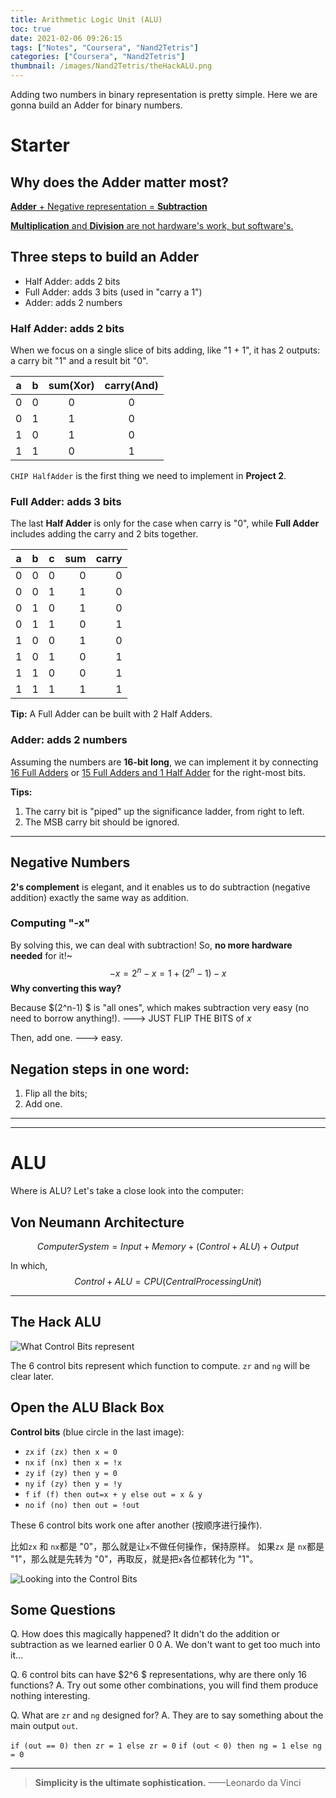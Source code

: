 ```yaml
---
title: Arithmetic Logic Unit (ALU)
toc: true
date: 2021-02-06 09:26:15
tags: ["Notes", "Coursera", "Nand2Tetris"]
categories: ["Coursera", "Nand2Tetris"]
thumbnail: /images/Nand2Tetris/theHackALU.png
---
```


Adding two numbers in binary representation is pretty simple. Here we are gonna build an Adder for binary numbers.

# Starter

## Why does the Adder matter most?

**<u>Adder** + Negative representation = **Subtraction**</u>

<u>**Multiplication** and **Division** are not hardware's work, but software's.</u>

## Three steps to build an Adder

* Half Adder: adds 2 bits
* Full Adder: adds 3 bits (used in "carry a 1")
* Adder: adds 2 numbers

### Half Adder: adds 2 bits

When we focus on a single slice of bits adding, like "1 + 1", it has 2 outputs: a carry bit "1" and a result bit "0".

| a    | b    | sum(Xor) | carry(And) |
| ---- | ---- | :------: | :--------: |
| 0    | 0    | 0        | 0          |
| 0    | 1    | 1        | 0          |
| 1    | 0    | 1        | 0          |
| 1    | 1    | 0        | 1          |




`CHIP HalfAdder` is the first thing we need to implement in **Project 2**.

### Full Adder: adds 3 bits 

The last **Half Adder** is only for the case when carry is "0", while **Full Adder** includes adding the carry and 2 bits together.


| a    | b    | c    | sum  | carry |
| ---- | ---- | ---- | ---: | ----: |
| 0    | 0    | 0    |  0   |   0   |
| 0    | 0    | 1    |  1   |   0   |
| 0    | 1    | 0    |  1   |   0   |
| 0    | 1    | 1    |  0   |   1   |
| 1    | 0    | 0    |  1   |   0   |
| 1    | 0    | 1    |  0   |   1   |
| 1    | 1    | 0    |  0   |   1   |
| 1    | 1    | 1    |  1   |   1   |

**Tip:** A Full Adder can be built with 2 Half Adders.

### Adder: adds 2 numbers

Assuming the numbers are **16-bit long**, we can implement it by connecting <u>16 Full Adders</u> or <u>15 Full Adders and 1 Half Adder</u> for the right-most bits.

**Tips:**

1. The carry bit is "piped" up the significance ladder, from right to left.
2. The MSB carry bit should be ignored.


---



## Negative Numbers

**2's complement** is elegant, and it enables us to do subtraction (negative addition) exactly the same way as addition.

### Computing "-x"

By solving this, we can deal with subtraction! So, **no more hardware needed** for it!~
$$
-x = 2^n-x = 1 + (2^n - 1) - x
$$
**Why converting this way?**

Because $(2^n-1) $ is "all ones", which makes subtraction very easy (no need to borrow anything!). ---> JUST FLIP THE BITS of $x$

Then, add one. ---> easy.

## Negation steps in one word:

1. Flip all the bits;
2. Add one.

---

---

# ALU

Where is ALU? Let's take a close look into the computer:



## Von Neumann Architecture

$$
Computer System = Input + Memory + (Control + ALU) + Output
$$

In which, 
$$
Control + ALU = CPU (Central Processing Unit)
$$

---

## The Hack ALU

![What Control Bits represent](/images/Nand2Tetris/theHackALU.png)

The 6 control bits represent which function to compute. `zr` and `ng` will be clear later.

## Open the ALU Black Box

**Control bits** (blue circle in the last image):

* `zx`	`if (zx) then x = 0`
* `nx`	`if (nx) then x = !x`
* `zy`	`if (zy) then y = 0`
* `ny`	`if (zy) then y = !y`
* `f`	`if (f) then out=x + y else out = x & y`
* `no`	`if (no) then out = !out`

These 6 control bits work one after another (按顺序进行操作).

比如`zx` 和 `nx`都是 "0"，那么就是让`x`不做任何操作，保持原样。
如果`zx` 是 `nx`都是 "1"，那么就是先转为 "0"，再取反，就是把`x`各位都转化为 "1"。

![Looking into the Control Bits](/images/Nand2Tetris/theHackALUWhy.png)



## Some Questions

Q. How does this magically happened? It didn't do the addition or subtraction as we learned earlier 0 0
A. We don't want to get too much into it...


Q. 6 control bits can have $2^6 $ representations, why are there only 16 functions?
A. Try out some other combinations, you will find them produce nothing interesting.


Q. What are `zr` and `ng` designed for?
A. They are to say something about the main output `out`.

`if (out == 0) then zr = 1 else zr = 0`
`if (out < 0) then ng = 1 else ng = 0`

---



> **Simplicity is the ultimate sophistication.** ——Leonardo da Vinci

